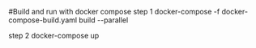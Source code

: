 #Build and run with docker compose 
step 1 
docker-compose -f docker-compose-build.yaml build --parallel

step 2 
docker-compose up